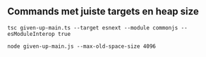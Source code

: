 ## Commands met juiste targets en heap size
`tsc given-up-main.ts --target esnext --module commonjs --esModuleInterop true`

`node given-up-main.js --max-old-space-size 4096 `
